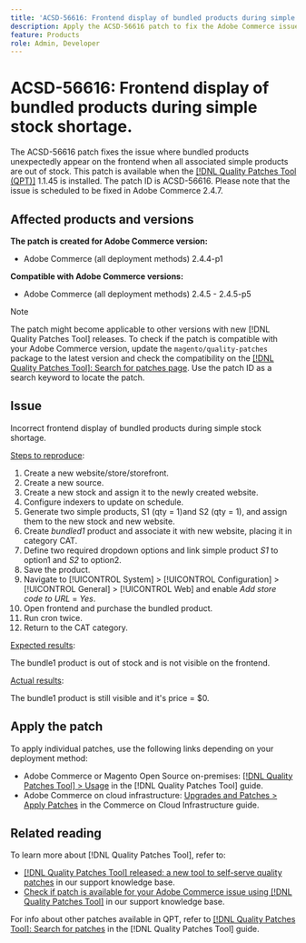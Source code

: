 ```yaml
---
title: 'ACSD-56616: Frontend display of bundled products during simple stock shortage'
description: Apply the ACSD-56616 patch to fix the Adobe Commerce issue where bundled products unexpectedly appear on the frontend when all associated simple products are out of stock.
feature: Products
role: Admin, Developer
---
```

# ACSD-56616: Frontend display of bundled products during simple stock shortage.

The ACSD-56616 patch fixes the issue where bundled products unexpectedly appear on the frontend when all associated simple products are out of stock. This patch is available when the [[!DNL Quality Patches Tool (QPT)]](/help/announcements/adobe-commerce-announcements/magento-quality-patches-released-new-tool-to-self-serve-quality-patches.md) 1.1.45 is installed. The patch ID is ACSD-56616. Please note that the issue is scheduled to be fixed in Adobe Commerce 2.4.7.

## Affected products and versions

**The patch is created for Adobe Commerce version:**

* Adobe Commerce (all deployment methods) 2.4.4-p1

**Compatible with Adobe Commerce versions:**

* Adobe Commerce (all deployment methods) 2.4.5 - 2.4.5-p5

>[!NOTE]
>
>The patch might become applicable to other versions with new [!DNL Quality Patches Tool] releases. To check if the patch is compatible with your Adobe Commerce version, update the `magento/quality-patches` package to the latest version and check the compatibility on the [[!DNL Quality Patches Tool]: Search for patches page](https://experienceleague.adobe.com/tools/commerce-quality-patches/index.html). Use the patch ID as a search keyword to locate the patch.

## Issue

Incorrect frontend display of bundled products during simple stock shortage.

<u>Steps to reproduce</u>:

1. Create a new website/store/storefront.
1. Create a new source.
1. Create a new stock and assign it to the newly created website.
1. Configure indexers to update on schedule.
1. Generate two simple products, S1 (qty = 1)and S2 (qty = 1), and assign them to the new stock and new website.
1. Create *bundled1* product and associate it with new website, placing it in category CAT.
1. Define two required dropdown options and link simple product *S1* to option1 and *S2* to option2.
1. Save the product.
1. Navigate to [!UICONTROL System] > [!UICONTROL Configuration] > [!UICONTROL General] > [!UICONTROL Web] and enable *Add store code to URL* = *Yes*.
1. Open frontend and purchase the bundled product.
1. Run cron twice.
1. Return to the CAT category.

<u>Expected results</u>:

The bundle1 product is out of stock and is not visible on the frontend.

<u>Actual results</u>:

The bundle1 product is still visible and it's price = $0.

## Apply the patch

To apply individual patches, use the following links depending on your deployment method:

* Adobe Commerce or Magento Open Source on-premises: [[!DNL Quality Patches Tool] > Usage](https://experienceleague.adobe.com/docs/commerce-operations/tools/quality-patches-tool/usage.html) in the [!DNL Quality Patches Tool] guide.
* Adobe Commerce on cloud infrastructure: [Upgrades and Patches > Apply Patches](https://experienceleague.adobe.com/docs/commerce-cloud-service/user-guide/develop/upgrade/apply-patches.html) in the Commerce on Cloud Infrastructure guide.

## Related reading

To learn more about [!DNL Quality Patches Tool], refer to:

* [[!DNL Quality Patches Tool] released: a new tool to self-serve quality patches](/help/announcements/adobe-commerce-announcements/magento-quality-patches-released-new-tool-to-self-serve-quality-patches.md) in our support knowledge base.
* [Check if patch is available for your Adobe Commerce issue using [!DNL Quality Patches Tool]](/help/support-tools/patches-available-in-qpt-tool/check-patch-for-magento-issue-with-magento-quality-patches.md) in our support knowledge base.

For info about other patches available in QPT, refer to [[!DNL Quality Patches Tool]: Search for patches](https://experienceleague.adobe.com/tools/commerce-quality-patches/index.html) in the [!DNL Quality Patches Tool] guide.
